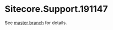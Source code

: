 # Sitecore.Support.191147

See [master branch](https://github.com/sitecoresupport/Sitecore.Support.191147) for details.